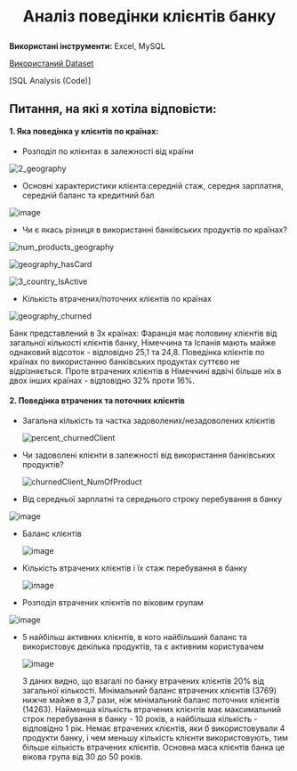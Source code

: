# <p align="center">Аналіз поведінки клієнтів банку</p>

**Використані інструменти:** Excel, MySQL

[Використаний Dataset](https://www.kaggle.com/datasets/victorsoeiro/netflix-tv-shows-and-movies?select=titles.csv)

[SQL Analysis (Code)]

##  Питання, на які я хотіла відповісти:
####  1. Яка поведінка у клієнтів по країнах:
-  Розподіл по клієнтах в залежності від країни
   
![2_geography](https://github.com/user-attachments/assets/4d3a2a6a-8219-497c-ac1a-a3a380c81f04) 

- Основні характеристики клієнта:середній стаж, середня зарплатня, середній баланс та кредитний бал

![image](https://github.com/user-attachments/assets/8d62874c-5e69-4b25-8290-77207d603d85)

- Чи є якась різниця в використанні банківських продуктів по країнах?

![num_products_geography](https://github.com/user-attachments/assets/8480d975-1901-464f-a72c-e7bb431c1f3a)

![geography_hasCard](https://github.com/user-attachments/assets/4cb0a118-ead3-4f9e-9116-5aa3b5a086f1)

![3_сountry_IsActive](https://github.com/user-attachments/assets/e37c11a6-b5e8-4663-afbb-55cee38a3e80)

- Кількість втрачених/поточних клієнтів по країнах

![geography_churned](https://github.com/user-attachments/assets/3ee2dbdb-921a-45d5-b491-2e8bef277c13)

Банк представлений в 3х країнах: Фаранція має половину клієнтів від загальної кількості клієнтів банку, Німеччина та Іспанія мають майже однаковий відсоток - відповідно 25,1 та 24,8. Поведінка клієнтів по країнах по використанню банківських продуктах суттєво не відрізняється. Проте втрачених клієнтів в Німеччині вдвічі більше ніх в двох інших країнах - відповідно 32% проти 16%.

####  2. Поведінка втрачених та поточних клієнтів 
- Загальна кількість та частка задоволених/незадоволених клієнтів

  ![percent_churnedClient](https://github.com/user-attachments/assets/629cd891-c140-42eb-99ad-909ff22bd714)


- Чи задоволені клієнти в залежності від використання банківських продуктів?

  ![churnedClient_NumOfProduct](https://github.com/user-attachments/assets/8d07bdc9-b448-40d3-9d1a-895bd5505c79)


 - Від середньої зарплатні та середнього строку перебування в банку

  ![image](https://github.com/user-attachments/assets/f9ee5ff8-8558-41ec-b373-e696ae61cf6a)

  - Баланс клієнтів

    ![image](https://github.com/user-attachments/assets/8e8aa36a-c05f-4033-9a74-75d9e6ba69eb)


- Кількість втрачених клієнтів і їх стаж перебування в банку
 
   ![image](https://github.com/user-attachments/assets/ebb9509a-86d4-4df5-9067-1979444acff7)

  
- Розподіл втрачених клієнтів по віковим групам


![image](https://github.com/user-attachments/assets/047e37e0-ffcc-46ac-8e07-c2d007a02030)

- 5 найбільш активних клієнтів, в кого найбільший баланс та використовує декілька продуктів, та є активним користувачем

  ![image](https://github.com/user-attachments/assets/3c236e7d-9104-4846-bad4-ab3c67568f16)


  З даних видно, що взагалі по банку втрачених клієнтів 20% від загальної кількості. Мінімальний баланс втрачених клієнтів (3769) нижче майже в 3,7 рази, ніж мінімальний баланс поточних клієнтів (14263). Найменша кількість втрачених клієнтів має максимальний строк перебування в банку - 10 років, а найбільша кількість - відповідно 1 рік. Немає втрачених клієнтів, яки б використовували 4 продукти банку, і чем меньшу кількість клієнти використовують, тим більше кількість втрачених клієнтів. Основна маса клієнтів банка це вікова група від 30 до 50 років.









    






